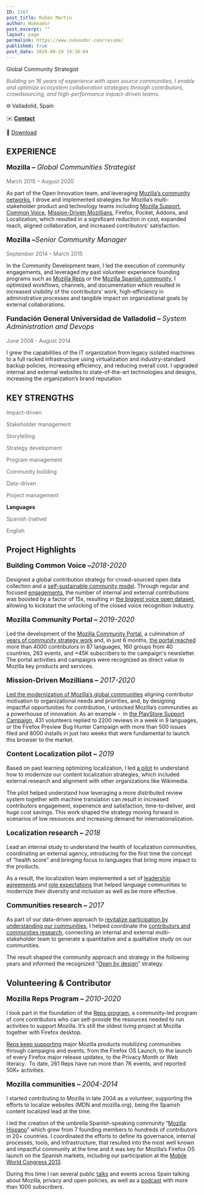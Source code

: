 ```yaml
---
ID: 2167
post_title: Rubén Martín
author: Nukeador
post_excerpt: ""
layout: page
permalink: https://www.nukeador.com/resume/
published: true
post_date: 2020-08-19 19:38:04
---
```

<!-- wp:paragraph {"fontSize":"normal"} -->
<p class="has-normal-font-size">Global Community Strategist</p>
<!-- /wp:paragraph -->

<!-- wp:columns -->
<div class="wp-block-columns"><!-- wp:column {"width":66.66} -->
<div class="wp-block-column" style="flex-basis:66.66%"><!-- wp:paragraph {"style":{"color":{"text":"#666666"}}} -->
<p class="has-text-color" style="color:#666666"><em>Building on 16 years of experience with open source communities, I enable and optimize ecosystem collaboration strategies through contributors, crowdsourcing, and high-performance impact-driven teams.</em></p>
<!-- /wp:paragraph --></div>
<!-- /wp:column -->

<!-- wp:column {"width":33.33} -->
<div class="wp-block-column" style="flex-basis:33.33%"><!-- wp:paragraph -->
<p>🌐 Valladolid, Spain</p>
<!-- /wp:paragraph -->

<!-- wp:paragraph -->
<p>✉️ <a href="mailto:ruben.rmt@prontonmail.com"><strong>Contact</strong></a></p>
<!-- /wp:paragraph -->

<!-- wp:paragraph -->
<p>📄 <a href="https://www.nukeador.com/wp-content/uploads/2020/08/rubenmartin-resume.pdf">Download</a></p>
<!-- /wp:paragraph --></div>
<!-- /wp:column --></div>
<!-- /wp:columns -->

<!-- wp:columns {"verticalAlignment":"top"} -->
<div class="wp-block-columns are-vertically-aligned-top"><!-- wp:column {"verticalAlignment":"top","width":66.66} -->
<div class="wp-block-column is-vertically-aligned-top" style="flex-basis:66.66%"><!-- wp:heading {"textColor":"vivid-cyan-blue","fontSize":"normal"} -->
<h2 class="has-vivid-cyan-blue-color has-text-color has-normal-font-size"><strong>EXPERIENCE</strong></h2>
<!-- /wp:heading -->

<!-- wp:paragraph {"style":{"typography":{"fontSize":18}}} -->
<p style="font-size:18px"><strong>Mozilla – </strong><em>Global Communities Strategist</em><br></p>
<!-- /wp:paragraph -->

<!-- wp:paragraph {"fontSize":"normal","style":{"color":{"text":"#666666"}}} -->
<p class="has-text-color has-normal-font-size" style="color:#666666">March 2015 – August 2020</p>
<!-- /wp:paragraph -->

<!-- wp:paragraph -->
<p>As part of the Open Innovation team, and leveraging <a href="https://www.nukeador.com/23/01/2020/modernizing-communities-the-mozilla-way/">Mozilla’s community networks</a>, I drove and implemented strategies for Mozilla’s multi-stakeholder product and technology teams including <a href="http://support.mozilla.org/">Mozilla Support</a>, <a href="https://commonvoice.mozilla.org/">Common Voice</a>, <a href="http://community.mozilla.org/">Mission-Driven Mozillians</a>, Firefox, Pocket, Addons, and Localization, which resulted in a significant reduction in cost, expanded reach, aligned collaboration, and increased contributors’ satisfaction.</p>
<!-- /wp:paragraph -->

<!-- wp:paragraph {"style":{"typography":{"fontSize":18}}} -->
<p style="font-size:18px"><strong>Mozilla –</strong><em>Senior Community Manager</em><br></p>
<!-- /wp:paragraph -->

<!-- wp:paragraph {"fontSize":"normal","style":{"color":{"text":"#666666"}}} -->
<p class="has-text-color has-normal-font-size" style="color:#666666">September 2014 – March 2015</p>
<!-- /wp:paragraph -->

<!-- wp:paragraph -->
<p>In the Community Development team, I led the execution of community engagements, and leveraged my past volunteer experience founding programs such as <a href="https://community.mozilla.org/es/groups/mozilla-reps/">Mozilla Reps</a> or the <a href="https://community.mozilla.org/groups/mozilla-hispano/">Mozilla Spanish community</a>, I optimized workflows, channels, and documentation which resulted in increased visibility of the contributors’ work, high-efficiency in administrative processes and tangible impact on organizational goals by external collaborations.</p>
<!-- /wp:paragraph -->

<!-- wp:paragraph {"style":{"typography":{"fontSize":18}}} -->
<p style="font-size:18px"><strong>Fundación General Universidad de Valladolid – </strong><em>System Administration and Devops</em><br></p>
<!-- /wp:paragraph -->

<!-- wp:paragraph {"fontSize":"normal","style":{"color":{"text":"#666666"}}} -->
<p class="has-text-color has-normal-font-size" style="color:#666666">June 2008 - August 2014</p>
<!-- /wp:paragraph -->

<!-- wp:paragraph -->
<p>I grew the capabilities of the IT organization from legacy isolated machines to a full racked infrastructure using virtualization and industry-standard backup policies, increasing efficiency, and reducing overall cost. I upgraded internal and external websites to state-of-the-art technologies and designs, increasing the organization’s brand reputation</p>
<!-- /wp:paragraph --></div>
<!-- /wp:column -->

<!-- wp:column {"verticalAlignment":"top","width":33.33} -->
<div class="wp-block-column is-vertically-aligned-top" style="flex-basis:33.33%"><!-- wp:heading {"textColor":"vivid-cyan-blue","fontSize":"normal"} -->
<h2 class="has-vivid-cyan-blue-color has-text-color has-normal-font-size"><strong>KEY STRENGTHS</strong></h2>
<!-- /wp:heading -->

<!-- wp:paragraph {"style":{"color":{"text":"#666666"}}} -->
<p class="has-text-color" style="color:#666666">Impact-driven</p>
<!-- /wp:paragraph -->

<!-- wp:paragraph {"style":{"color":{"text":"#666666"}}} -->
<p class="has-text-color" style="color:#666666">Stakeholder management</p>
<!-- /wp:paragraph -->

<!-- wp:paragraph {"style":{"color":{"text":"#666666"}}} -->
<p class="has-text-color" style="color:#666666">Storytelling</p>
<!-- /wp:paragraph -->

<!-- wp:paragraph {"style":{"color":{"text":"#666666"}}} -->
<p class="has-text-color" style="color:#666666">Strategy development</p>
<!-- /wp:paragraph -->

<!-- wp:paragraph {"style":{"color":{"text":"#666666"}}} -->
<p class="has-text-color" style="color:#666666">Program management</p>
<!-- /wp:paragraph -->

<!-- wp:paragraph {"style":{"color":{"text":"#666666"}}} -->
<p class="has-text-color" style="color:#666666">Community building</p>
<!-- /wp:paragraph -->

<!-- wp:paragraph {"style":{"color":{"text":"#666666"}}} -->
<p class="has-text-color" style="color:#666666">Data-driven</p>
<!-- /wp:paragraph -->

<!-- wp:paragraph {"style":{"color":{"text":"#666666"}}} -->
<p class="has-text-color" style="color:#666666">Project management</p>
<!-- /wp:paragraph -->

<!-- wp:paragraph {"textColor":"vivid-cyan-blue"} -->
<p class="has-vivid-cyan-blue-color has-text-color"><strong>Languages</strong></p>
<!-- /wp:paragraph -->

<!-- wp:paragraph {"style":{"color":{"text":"#666666"}}} -->
<p class="has-text-color" style="color:#666666">Spanish (native)</p>
<!-- /wp:paragraph -->

<!-- wp:paragraph {"style":{"color":{"text":"#666666"}}} -->
<p class="has-text-color" style="color:#666666">English</p>
<!-- /wp:paragraph --></div>
<!-- /wp:column --></div>
<!-- /wp:columns -->

<!-- wp:heading {"textColor":"vivid-cyan-blue","fontSize":"normal"} -->
<h2 class="has-vivid-cyan-blue-color has-text-color has-normal-font-size"><strong>Project Highlights</strong></h2>
<!-- /wp:heading -->

<!-- wp:columns -->
<div class="wp-block-columns"><!-- wp:column -->
<div class="wp-block-column"><!-- wp:paragraph {"style":{"typography":{"fontSize":18}}} -->
<p style="font-size:18px"><strong>Building Common Voice –</strong><em>2018-2020</em><br></p>
<!-- /wp:paragraph -->

<!-- wp:paragraph -->
<p>Designed a global contribution strategy for crowd-sourced open data collection and a <a href="https://common-voice.github.io/community-playbook/">self-sustainable community model</a>. Through regular and focused <a href="https://discourse.mozilla.org/t/june-validation-campaign-enhance-the-upcoming-dataset-release/61315/">engagements</a>, the number of internal and external contributions was boosted by a factor of 15x, resulting in <a href="https://venturebeat.com/2020/07/01/mozilla-common-voice-updates-will-help-train-the-hey-firefox-wakeword-for-voice-based-web-browsing/">the biggest voice open dataset</a>, allowing to kickstart the unlocking of the closed voice recognition industry.</p>
<!-- /wp:paragraph --></div>
<!-- /wp:column -->

<!-- wp:column -->
<div class="wp-block-column"><!-- wp:paragraph {"style":{"typography":{"fontSize":18}}} -->
<p style="font-size:18px"><strong>Mozilla Community Portal – </strong><em>2019-2020</em><br></p>
<!-- /wp:paragraph -->

<!-- wp:paragraph -->
<p>Led the development of the <a href="https://community.mozilla.org/">Mozilla Community Portal</a>, a culmination of <a href="https://discourse.mozilla.org/t/mozilla-community-portal-why-i-m-so-excited-and-think-you-should-be-too/56636">years of community strategy work</a> and, in just 6 months, <a href="https://discourse.mozilla.org/t/community-portal-mid-2020-update-metrics-search-and-localization/65066">the portal reached</a> more than 4000 contributors in 87 languages, 160 groups from 40 countries, 263 events, and +45K subscribers to the campaign's newsletter. The portal activities and campaigns were recognized as direct value to Mozilla key products and services.</p>
<!-- /wp:paragraph --></div>
<!-- /wp:column --></div>
<!-- /wp:columns -->

<!-- wp:columns -->
<div class="wp-block-columns"><!-- wp:column -->
<div class="wp-block-column"><!-- wp:paragraph {"style":{"typography":{"fontSize":18}}} -->
<p style="font-size:18px"><strong>Mission-Driven Mozillians – </strong><em>2017-2020</em></p>
<!-- /wp:paragraph -->

<!-- wp:paragraph -->
<p><a href="https://www.nukeador.com/23/01/2020/modernizing-communities-the-mozilla-way/">Led the modernization of Mozilla’s global communities</a> aligning contributor motivation to organizational needs and priorities, and, by designing impactful opportunities for contribution, I unlocked Mozilla’s communities as a powerhouse of innovation. As an example -&nbsp; In <a href="https://community.mozilla.org/es/campaigns/help-firefox-win-on-android-support-users-in-your-language/">the PlayStore Support Campaign</a>, 431 volunteers replied to 2200 reviews in a week in 9 languages, or the Firefox Preview Bug Hunter Campaign with more than 500 issues filed and 8000 installs in just two weeks that were fundamental to launch this browser to the market.</p>
<!-- /wp:paragraph --></div>
<!-- /wp:column -->

<!-- wp:column -->
<div class="wp-block-column"><!-- wp:paragraph {"style":{"typography":{"fontSize":18}}} -->
<p style="font-size:18px"><strong>Content Localization pilot – </strong><em>2019</em></p>
<!-- /wp:paragraph -->

<!-- wp:paragraph -->
<p>Based on past learning optimizing localization, I led <a href="https://discourse.mozilla.org/t/sumo-localization-experiment-report/41407">a pilot</a> to understand how to modernize our content localization strategies, which included external research and alignment with other organizations like Wikimedia.</p>
<!-- /wp:paragraph -->

<!-- wp:paragraph -->
<p>The pilot helped understand how leveraging a more distributed review system together with machine translation can result in increased contributors engagement, experience and satisfaction, time-to-deliver, and huge cost savings. This work shaped the strategy moving forward in scenarios of low resources and increasing demand for internationalization.</p>
<!-- /wp:paragraph --></div>
<!-- /wp:column --></div>
<!-- /wp:columns -->

<!-- wp:columns -->
<div class="wp-block-columns"><!-- wp:column -->
<div class="wp-block-column"><!-- wp:paragraph {"style":{"typography":{"fontSize":18}}} -->
<p style="font-size:18px"><strong>Localization research – </strong><em>2018</em></p>
<!-- /wp:paragraph -->

<!-- wp:paragraph -->
<p>Lead an internal study to understand the health of localization communities, coordinating an external agency, introducing for the first time the concept of “health score” and bringing focus to languages that bring more impact to the products.</p>
<!-- /wp:paragraph -->

<!-- wp:paragraph -->
<p>As a result, the localization team implemented a set of <a href="https://discourse.mozilla.org/t/leadership-shared-agreements-and-localization/25682">leadership agreements</a> and <a href="https://discourse.mozilla.org/t/update-on-defining-roles-in-localization-communities-project/28033">role expectations</a> that helped language communities to modernize their diversity and inclusion as well as be more effective.</p>
<!-- /wp:paragraph --></div>
<!-- /wp:column -->

<!-- wp:column -->
<div class="wp-block-column"><!-- wp:paragraph {"style":{"typography":{"fontSize":18}}} -->
<p style="font-size:18px"><strong>Communities research – </strong><em>2017</em></p>
<!-- /wp:paragraph -->

<!-- wp:paragraph -->
<p>As part of our data-driven approach to <a href="https://discourse.mozilla.org/t/revitalize-participation-by-understanding-our-communities/15172">revitalize participation by understanding our communities</a>, I helped coordinate the <a href="https://wiki.mozilla.org/Innovation/Projects/Open_Innovation_Strategy">contributors and communities research</a>, connecting an internal and external multi-stakeholder team to generate a quantitative and a qualitative study on our communities.&nbsp;</p>
<!-- /wp:paragraph -->

<!-- wp:paragraph -->
<p>The result shaped the community approach and strategy in the following years and informed the recognized “<a href="https://medium.com/mozilla-open-innovation/being-open-by-design-deec6768706?source=collection_home---4------0-----------------------">Open by design</a>” strategy.</p>
<!-- /wp:paragraph --></div>
<!-- /wp:column --></div>
<!-- /wp:columns -->

<!-- wp:heading {"textColor":"vivid-cyan-blue","fontSize":"normal"} -->
<h2 class="has-vivid-cyan-blue-color has-text-color has-normal-font-size"><strong>Volunteering &amp; Contributor</strong></h2>
<!-- /wp:heading -->

<!-- wp:columns -->
<div class="wp-block-columns"><!-- wp:column -->
<div class="wp-block-column"><!-- wp:paragraph {"style":{"typography":{"fontSize":18}}} -->
<p style="font-size:18px"><strong>Mozilla Reps Program – </strong><em>2010-2020</em><br></p>
<!-- /wp:paragraph -->

<!-- wp:paragraph -->
<p>I took part in the foundation of the <a href="https://community.mozilla.org/groups/mozilla-reps/">Reps program</a>, a community-led program of core contributors who can self-provide the resources needed to run activities to support Mozilla. It’s still the oldest living project at Mozilla together with Firefox desktop.</p>
<!-- /wp:paragraph -->

<!-- wp:paragraph -->
<p><a href="https://blog.mozilla.org/mozillareps/2019/07/03/8-years-of-reps-program-celebrating-community-successes/">Reps keep supporting</a> major Mozilla products mobilizing communities through campaigns and events, from the Firefox OS Launch, to the launch of every Firefox major release updates, to the Privacy Month or Web literacy.&nbsp; To date, 261 Reps have run more than 7K events, and reported 50K+ activities.</p>
<!-- /wp:paragraph --></div>
<!-- /wp:column -->

<!-- wp:column -->
<div class="wp-block-column"><!-- wp:paragraph {"style":{"typography":{"fontSize":18}}} -->
<p style="font-size:18px"><strong>Mozilla communities – </strong><em>2004-2014</em><br></p>
<!-- /wp:paragraph -->

<!-- wp:paragraph -->
<p>I started contributing to Mozilla in late 2004 as a volunteer, supporting the efforts to localize websites (MDN and mozilla.org), being the Spanish content localized lead at the time.</p>
<!-- /wp:paragraph -->

<!-- wp:paragraph -->
<p>I led the creation of the umbrella Spanish-speaking community “<a href="https://community.mozilla.org/groups/mozilla-hispano/">Mozilla Hispano</a>” which grew from 7 founding members to hundreds of contributors in 20+ countries. I coordinated the efforts to define its governance, internal processes, tools, and infrastructure, that resulted into the most well known and impactful community at the time and it was key for Mozilla’s Firefox OS launch on the Spanish markets, including our participation at the <a href="https://www.nukeador.com/02/03/2013/mozilla-experience-at-mwc-2013/">Mobile World Congress 2013</a>.</p>
<!-- /wp:paragraph -->

<!-- wp:paragraph -->
<p>During this time I ran several public <a href="https://www.nukeador.com/17/03/2017/privacidad-en-la-red-quien-nos-vigila-como-protegernos-charla/">talks</a> and events across Spain talking about Mozilla, privacy and open policies, as well as a <a href="https://www.mozilla-hispano.org/podcast">podcast</a> with more than 1000 subscribers.</p>
<!-- /wp:paragraph --></div>
<!-- /wp:column --></div>
<!-- /wp:columns -->